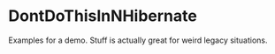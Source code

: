DontDoThisInNHibernate
======================

Examples for a demo. Stuff is actually great for weird legacy situations.